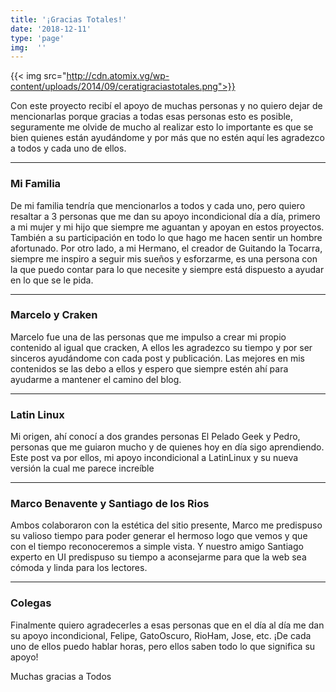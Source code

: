 ```yaml
---
title: '¡Gracias Totales!'
date: '2018-12-11'
type: 'page'
img:  ''
---
```


{{< img src="http://cdn.atomix.vg/wp-content/uploads/2014/09/ceratigraciastotales.png">}}

Con este proyecto recibí el apoyo de muchas personas y no quiero dejar de mencionarlas porque gracias a todas esas personas esto es posible, seguramente me olvide de mucho al realizar esto lo importante es que se bien quienes están ayudándome y por más que no estén aquí les agradezco a todos y cada uno de ellos.

___

### Mi Familia

De mi familia tendría que mencionarlos a todos y cada uno, pero quiero resaltar a 3 personas que me dan su apoyo incondicional día a día, primero a mi mujer y mi hijo que siempre me aguantan y apoyan en estos proyectos. También a su participación en todo lo que hago me hacen sentir un hombre afortunado.
Por otro lado, a mi Hermano, el creador de Guitando la Tocarra, siempre me inspiro a seguir mis sueños y esforzarme, es una persona con la que puedo contar para lo que necesite y siempre está dispuesto a ayudar en lo que se le pida.

___

### Marcelo y Craken

Marcelo fue una de las personas que me impulso a crear mi propio contenido al igual que cracken, A ellos les agradezco su tiempo y por ser sinceros ayudándome con cada post y publicación. Las mejores en mis contenidos se las debo a ellos y espero que siempre estén ahí para ayudarme a mantener el camino del blog.

___

### Latin Linux

Mi origen, ahí conocí a dos grandes personas El Pelado Geek y Pedro, personas que me guiaron mucho y de quienes hoy en día sigo aprendiendo. Este post va por ellos, mi apoyo incondicional a LatinLinux y su nueva versión la cual me parece increíble

___

### Marco Benavente y Santiago de los Rios

Ambos colaboraron con la estética del sitio presente, Marco me predispuso su valioso tiempo para poder generar el hermoso logo que vemos y que con el tiempo reconoceremos a simple vista. Y nuestro amigo Santiago experto en UI predispuso su tiempo a aconsejarme para que la web sea cómoda y linda para los lectores.

___

### Colegas

Finalmente quiero agradecerles a esas personas que en el día al día me dan su apoyo incondicional, Felipe, GatoOscuro, RioHam, Jose, etc. ¡De cada uno de ellos puedo hablar horas, pero ellos saben todo lo que significa su apoyo!

Muchas gracias a Todos

